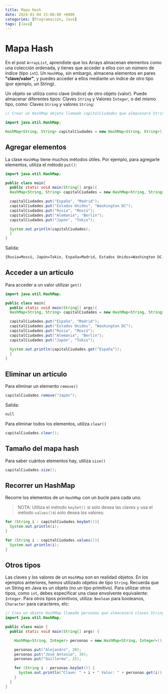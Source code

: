 ```yaml
---
title: Mapa Hash
date: 2024-01-04 15:00:00 +0800
categories: [Programación, Java]
tags: [Java]
---
```


# Mapa Hash

En el post `ArrayList`, aprendiste que los Arrays almacenan elementos como una colección ordenada, y tienes que acceder a ellos con un número de índice (tipo `int`). Un `HashMap`, sin embargo, almacena elementos en pares **"clave/valor"**, y puedes acceder a ellos mediante un índice de otro tipo (por ejemplo, un String).

Un objeto se utiliza como clave (índice) de otro objeto (valor). Puede almacenar diferentes tipos: Claves `String` y Valores `Integer`, o del mismo tipo, como: Claves `String` y valores `String`:

```java
// Crear un HashMap objeto llamado capitalCiudades que almacenará String llaves y String valores

import java.util.HashMap;

HashMap<String, String> capitalCiudades = new HashMap<String, String>();
```

## Agregar elementos 

La clase `HashMap` tiene muchos métodos útiles. Por ejemplo, para agregarle elementos, utiliza el método `put()`:

```java
import java.util.HashMap;

public class main{
  public static void main(String[] args){
  HashMap<String, String> capitalCiudades = new HashMap<String, String>();

  capitalCiudades.put("España", "Madrid");
  capitalCiudades.put("Estados Unidos", "Washington DC");
  capitalCiudades.put("Rusia", "Moscú");
  capitalCiudades.put("Alemania", "Berlin");
  capitalCiudades.put("Japón", "Tokio");

  System.out.println(capitalCiudades);
  }
}
```

Salida:

```txt
{Rusia=Moscú, Japón=Tokio, España=Madrid, Estados Unidos=Washington DC, Alemania=Berlin}
```

## Acceder a un artículo

Para acceder a un valor utilizar `get()`

```java
import java.util.HashMap;

public class main{
  public static void main(String[] args){
  HashMap<String, String> capitalCiudades = new HashMap<String, String>();

  capitalCiudades.put("España", "Madrid");
  capitalCiudades.put("Estados Unidos", "Washington DC");
  capitalCiudades.put("Rusia", "Moscú");
  capitalCiudades.put("Alemania", "Berlin");
  capitalCiudades.put("Japón", "Tokio");

  System.out.println(capitalCiudades.get("España"));
  }
}
```

## Eliminar un artículo

Para eliminar un elemento `remove()`

```java
capitalCiudades.remove("Japón");
```

Salida: 

```txt
null
```

Para eliminar todos los elementos, utiliza `clear()`

```java
capitalCiudades.clear();
```

## Tamaño del mapa hash 

Para saber cuántos elementos hay, utiliza  `size()`

```java
capitalCiudades.size();
```

## Recorrer un HashMap 

Recorre los elementos de un `HashMap` con un bucle para cada uno. 

> NOTA: Utiliza el método `keySet()` si solo desea las claves y usa el método  `values()`si solo desea los valores: 

```java
for (String i : capitalCiudades.keySet()){
  System.out.println(i);
}

for (String i : capitalCiudades.values()){
  System.out.println(i);
}
```

## Otros tipos 

Las claves y los valores de un `HashMap` son en realidad objetos. En los ejemplos anteriores, hemos utilizado objetos de tipo `String`. Recuerda que un String en Java es un objeto (no un tipo primitivo). Para utilizar otros tipos, como `int`, debes especificar una clase envolvente equivalente: `Integer`. Para otros tipos primitivos, utiliza: `Boolean` para booleanos, `Character` para caracteres, etc:

```java
// Crea un objeto HashMap llamado personas que almacenará claves String y valores Integer
import java.util.HashMap;

public class main {
  public static void main(String[] args) {

    HashMap<String, Integer> personas = new HashMap<String, Integer>();

    personas.put("Alejandro", 20);
    personas.put("José Antonio", 30);
    personas.put("Guillermo", 25);

    for (String i : personas.keySet()) {
      System.out.println("Clave: " + i + " Valor: " + personas.get(i));
    }
  }
}
```
